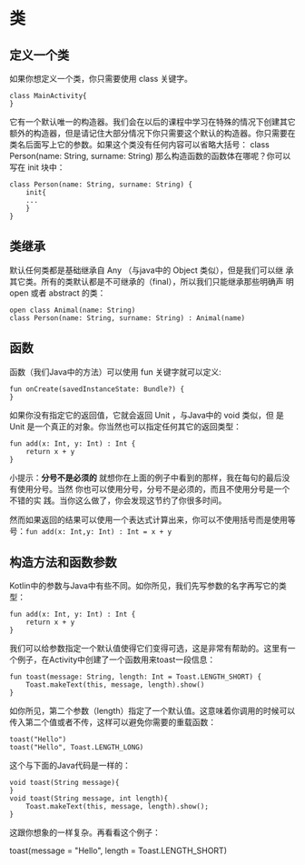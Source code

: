 # 类

## 定义一个类

如果你想定义一个类，你只需要使用 class  关键字。

	class MainActivity{
	}

它有一个默认唯一的构造器。我们会在以后的课程中学习在特殊的情况下创建其它
额外的构造器，但是请记住大部分情况下你只需要这个默认的构造器。你只需要在
类名后面写上它的参数。如果这个类没有任何内容可以省略大括号：
class Person(name: String, surname: String)
那么构造函数的函数体在哪呢？你可以写在 init  块中：

	class Person(name: String, surname: String) {
		init{
		...
		}
	}

## 类继承

默认任何类都是基础继承自 Any  （与java中的 Object  类似），但是我们可以继
承其它类。所有的类默认都是不可继承的（final），所以我们只能继承那些明确声
明 open  或者 abstract  的类：

	open class Animal(name: String)
	class Person(name: String, surname: String) : Animal(name)

## 函数

函数（我们Java中的方法）可以使用 fun  关键字就可以定义:

	fun onCreate(savedInstanceState: Bundle?) {
	}

如果你没有指定它的返回值，它就会返回 Unit  ，与Java中的 void  类似，但
是 Unit  是一个真正的对象。你当然也可以指定任何其它的返回类型：

	fun add(x: Int, y: Int) : Int {
		return x + y
	}

小提示：**分号不是必须的**
就想你在上面的例子中看到的那样，我在每句的最后没有使用分号。当然
你也可以使用分号，分号不是必须的，而且不使用分号是一个不错的实
践。当你这么做了，你会发现这节约了你很多时间。

然而如果返回的结果可以使用一个表达式计算出来，你可以不使用括号而是使用等
号：`fun add(x: Int,y: Int) : Int = x + y`

## 构造方法和函数参数
Kotlin中的参数与Java中有些不同。如你所见，我们先写参数的名字再写它的类
型：

	fun add(x: Int, y: Int) : Int {
		return x + y
	}

我们可以给参数指定一个默认值使得它们变得可选，这是非常有帮助的。这里有一
个例子，在Activity中创建了一个函数用来toast一段信息：

	fun toast(message: String, length: Int = Toast.LENGTH_SHORT) {
		Toast.makeText(this, message, length).show()
	}

如你所见，第二个参数（length）指定了一个默认值。这意味着你调用的时候可以
传入第二个值或者不传，这样可以避免你需要的重载函数：

	toast("Hello")
	toast("Hello", Toast.LENGTH_LONG)

这个与下面的Java代码是一样的：

	void toast(String message){
	}
	void toast(String message, int length){
		Toast.makeText(this, message, length).show();
	}

这跟你想象的一样复杂。再看看这个例子：

toast(message = "Hello", length = Toast.LENGTH_SHORT)